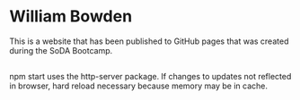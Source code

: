 # William Bowden 

This is a website that has been published to GitHub pages that was created during the SoDA Bootcamp.

## 

npm start uses the http-server package.
If changes to updates not reflected in browser, hard reload necessary because memory may be in cache.
